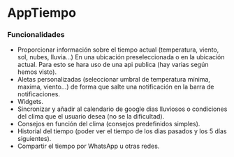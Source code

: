 # AppTiempo

### Funcionalidades

>
- Proporcionar información sobre el tiempo actual (temperatura, viento, sol, nubes, lluvia...) En una ubicación preseleccionada o en la ubicación actual. Para esto se hara uso de una api publica (hay varias según hemos visto). 
- Aletas personalizadas (seleccionar umbral de temperatura mínima, maxima, viento...) de forma que salte una notificación en la barra de notificaciones.
- Widgets.
- Sincronizar y añadir al calendario de google dias lluviosos o condiciones del clima que el usuario desea (no se la dificultad).
- Consejos en función del clima (consejos predefinidos simples).
- Historial del tiempo (poder ver el tiempo de los dias pasados y los 5 días siguientes).
- Compartir el tiempo por WhatsApp u otras redes.
